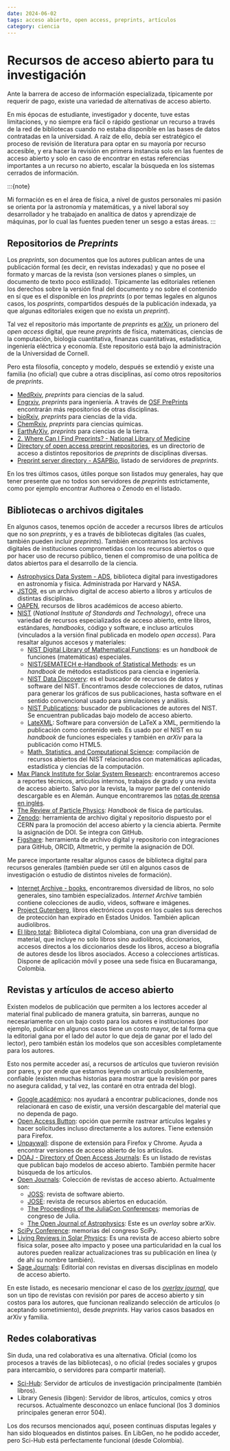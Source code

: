 ```yaml
---
date: 2024-06-02
tags: acceso abierto, open access, preprints, artículos
category: ciencia
---
```


# Recursos de acceso abierto para tu investigación

Ante la barrera de acceso de información especializada, típicamente por requerir
de pago, existe una variedad de alternativas de acceso abierto.

En mis épocas de estudiante, investigador y docente, tuve estas limitaciones, y
no siempre era fácil o rápido gestionar un recurso a través de la red de
bibliotecas cuando no estaba disponible en las bases de datos contratadas en la
universidad. A raíz de ello, debía ser estratégico el proceso de revisión de
literatura para optar en su mayoría por recurso accesible, y era hacer la
revisión en primera instancia solo en las fuentes de acceso abierto y solo en
caso de encontrar en estas referencias importantes a un recurso no abierto,
escalar la búsqueda en los sistemas cerrados de información.

:::\{note}

Mi formación es en el área de física, a nivel de gustos personales mi pasión se
orienta por la astronomía y matemáticas, y a nivel laboral soy desarrollador y
he trabajado en analítica de datos y aprendizaje de máquinas, por lo cual las
fuentes pueden tener un sesgo a estas áreas. :::

## Repositorios de *Preprints*

Los *preprints*, son documentos que los autores publican antes de una
publicación formal (es decir, en revistas indexadas) y que no posee el formato y
marcas de la revista (son versiones planes o simples, un documento de texto poco
estilizado). Típicamente las editoriales retienen los derechos sobre la versión
final del documento y no sobre el contenido en sí que es el disponible en los
_preprints_ (o por temas legales en algunos casos, los _posprints_, compartidos
después de la publicación indexada, ya que algunas editoriales exigen que no
exista un _preprint_).

Tal vez el repositorio más importante de _preprints_ es
[arXiv](https://arxiv.org/), un prionero del _open access_ digital, que reune
_preprints_ de física, matemáticas, ciencias de la computación, biología
cuantitativa, finanzas cuantitativas, estadística, ingeniería eléctrica y
economía. Este repositorio está bajo la administración de la Universidad de
Cornell.

Pero esta filosofía, concepto y modelo, después se extendió y existe una familia
(no oficial) que cubre a otras disciplinas, así como otros repositorios de
_preprints_.

- [MedRxiv](https://www.medrxiv.org/), _preprints_ para ciencias de la salud.
- [Engrxiv](https://engrxiv.org/), _preprints_ para ingeniería. A través de
  [OSF PrePrints](https://osf.io/preprints) encontrarán más repositorios de
  otras disciplinas.
- [bioRxiv](https://www.biorxiv.org/), _preprints_ para ciencias de la vida.
- [ChemRxiv](https://chemrxiv.org/), _preprints_ para ciencias químicas.
- [EarthArXiv](https://eartharxiv.org/), _preprints_ para ciencias de la tierra.
- [2. Where Can I Find Preprints? - National Library of Medicine](https://www.nlm.nih.gov/oet/ed/pmc/preprints/02-100.html)
- [Directory of open access preprint repositories](https://doapr.coar-repositories.org/repositories/),
  es un directorio de acceso a distintos repositorios de _preprints_ de
  disciplinas diversas.
- [Preprint server directory - ASAPBio](https://asapbio.org/preprint-servers),
  listado de servidores de _preprints_.

En los tres últimos casos, útiles porque son listados muy generales, hay que
tener presente que no todos son servidores de _preprints_ estrictamente, como
por ejemplo encontrar Authorea o Zenodo en el listado.

## Bibliotecas o archivos digitales

En algunos casos, tenemos opción de acceder a recursos libres de artículos que
no son _preprints_, y es a través de bibliotecas digitales (las cuales, también
pueden incluir _preprints_). También encontramos los archivos digitales de
instituciones comprometidas con los recursos abiertos o que por hacer uso de
recurso público, tienen el compromiso de una política de datos abiertos para el
desarrollo de la ciencia.

- [Astrophysics Data System - ADS](https://ui.adsabs.harvard.edu), biblioteca
  digital para investigadores en astronomía y física. Administrada por Harvard y
  NASA.
- [JSTOR](https://www.jstor.org/subjects), es un archivo digital de acceso
  abierto a libros y artículos de distintas disciplinas.
- [OAPEN](https://www.oapen.org/), recursos de libros académicos de acceso
  abierto.
- [NIST](https://www.nist.gov/) (_National Institute of Standards and
  Technology_), ofrece una variedad de recursos especializados de acceso
  abierto, entre libros, estándares, _handbooks_, código y software, e incluso
  artículos (vinculados a la versión final publicada en modelo _open access_).
  Para resaltar algunos accesos y materiales:
  - [NIST Digital Library of Mathematical Functions](https://dlmf.nist.gov/): es
    un _handbook_ de funciones (matemáticas) especiales.
  - [NIST/SEMATECH e-Handbook of Statistical Methods](https://www.itl.nist.gov/div898/handbook/index.htm):
    es un _handbook_ de métodos estadísticos para ciencia e ingeniería.
  - [NIST Data Discovery](https://data.nist.gov/sdp/#/): es el buscador de
    recursos de datos y software del NIST. Encontramos desde colecciones de
    datos, rutinas para generar los gráficos de sus publicaciones, hasta
    software en el sentido convencional usado para simulaciones y análisis.
  - [NIST Publications](https://www.nist.gov/publications): buscador de
    publicaciones de autores del NIST. Se encuentran publicadas bajo modelo de
    acceso abierto.
  - [LateXML](https://math.nist.gov/~BMiller/LaTeXML/): Software para conversión
    de LaTeX a XML, permitiendo la publicación como contenido web. Es usado por
    el NIST en su _handbook_ de funciones especiales y también en _arXiv_ para
    la publicación como HTML5.
  - [Math, Statistics, and Computational Science](https://math.nist.gov/):
    compilación de recursos abiertos del NIST relacionados con matemáticas
    aplicadas, estadística y ciencias de la computación.
- [Max Planck Institute for Solar System Research](https://www.mps.mpg.de/publications/):
  encontraremos acceso a reportes técnicos, artículos internos, trabajos de
  grado y una revista de acceso abierto. Salvo por la revista, la mayor parte
  del contenido descargable es en Alemán. Aunque encontraremos las
  [notas de prensa en inglés](https://www.mps.mpg.de/press-releases).
- [The Review of Particle Physics](https://pdg.lbl.gov/): _Handbook_ de física
  de partículas.
- [Zenodo](https://zenodo.org/): herramienta de archivo digital y repositorio
  dispuesto por el CERN para la promoción del acceso abierto y la ciencia
  abierta. Permite la asignación de DOI. Se integra con GitHub.
- [Figshare](https://figshare.com/): herramienta de archivo digital y
  repositorio con integraciones para GitHub, ORCID, Altmetric, y permite la
  asignación de DOI.

Me parece importante resaltar algunos casos de biblioteca digital para recursos
generales (también puede ser útil en algunos casos de investigación o estudio de
distintos niveles de formación).

- [Internet Archive - books](https://archive.org/details/books), encontraremos
  diversidad de libros, no solo generales, sino también especializados.
  _Internet Archive_ también contiene colecciones de audio, videos, software e
  imágenes.
- [Project Gutenberg](https://www.gutenberg.org/), libros electrónicos cuyos en
  los cuales sus derechos de protección han expirado en Estados Unidos. También
  aplican audiolibros.
- [El libro total](https://www.ellibrototal.com/ltotal/): Biblioteca digital
  Colombiana, con una gran diversidad de material, que incluye no solo libros
  sino audiolibros, diccionarios, accesos directos a los diccionarios desde los
  libros, acceso a biografía de autores desde los libros asociados. Acceso a
  colecciones artísticas. Dispone de aplicación móvil y posee una sede física en
  Bucaramanga, Colombia.

## Revistas y artículos de acceso abierto

Existen modelos de publicación que permiten a los lectores acceder al material
final publicado de manera gratuita, sin barreras, aunque no necesariamente con
un bajo costo para los autores e instituciones (por ejemplo, publicar en algunos
casos tiene un costo mayor, de tal forma que la editorial gana por el lado del
autor lo que deja de ganar por el lado del lector), pero también están los
modelos que son accesibles completamente para los autores.

Esto nos permite acceder así, a recursos de artículos que tuvieron revisión por
pares, y por ende que estamos leyendo un artículo posiblemente, confiable
(existen muchas historias para mostrar que la revisión por pares no asegura
calidad, y tal vez, las contaré en otra entrada del blog).

- [Google académico](https://scholar.google.com/): nos ayudará a encontrar
  publicaciones, donde nos relacionará en caso de existir, una versión
  descargable del material que no dependa de pago.
- [Open Access Button](https://openaccessbutton.org/): opción que permite
  rastrear artículos legales y hacer solicitudes incluso directamente a los
  autores. Tiene extensión para Firefox.
- [Unpaywall](https://unpaywall.org): dispone de extensión para Firefox y
  Chrome. Ayuda a encontrar versiones de acceso abierto de los artículos.
- [DOAJ - Directory of Open Access Journals](https://doaj.org/): Es un listado
  de revistas que publican bajo modelos de acceso abierto. También permite hacer
  búsqueda de los artículos.
- [Open Journals](http://www.theoj.org/): Colección de revistas de acceso
  abierto. Actualmente son:
  - [JOSS](https://joss.theoj.org/): revista de software abierto.
  - [JOSE](https://jose.theoj.org/): revista de recursos abiertos en educación.
  - [The Proceedings of the JuliaCon Conferences](https://proceedings.juliacon.org/):
    memorias de congreso de Julia.
  - [The Open Journal of Astrophysics](https://astro.theoj.org/): Este es un
    _overlay_ sobre arXiv.
- [SciPy Conference](https://proceedings.scipy.org/): memorias del congreso
  SciPy.
- [Living Reviews in Solar Physics](https://www.mps.mpg.de/publications/lrsp):
  Es una revista de acceso abierto sobre física solar, posee alto impacto y
  posee una particularidad en la cual los autores pueden realizar
  actualizaciones tras su publicación en línea (y de ahí su nombre también).
- [Sage Journals](https://journals.sagepub.com/): Editorial con revistas en
  diversas disciplinas en modelo de acceso abierto.

En este listado, es necesario mencionar el caso de los
[_overlay journal_](https://en.wikipedia.org/wiki/Overlay_journal), que son un
tipo de revistas con revisión por pares de acceso abierto y sin costos para los
autores, que funcionan realizando selección de artículos (o aceptando
sometimiento), desde _preprints_. Hay varios casos basados en arXiv y familia.

## Redes colaborativas

Sin duda, una red colaborativa es una alternativa. Oficial (como los procesos a
través de las bibliotecas), o no oficial (redes sociales y grupos para
intercambio, o servidores para compartir material).

- [Sci-Hub](https://sci-hub.se): Servidor de artículos de investigación
  principalmente (también libros).
- Library Genesis (libgen): Servidor de libros, artículos, comics y otros
  recursos. Actualmente desconozco un enlace funcional (los 3 dominios
  principales generan error 504).

Los dos recursos mencionados aquí, poseen continuas disputas legales y han sido
bloqueados en distintos países. En LibGen, no he podido acceder, pero Sci-Hub
está perfectamente funcional (desde Colombia).
